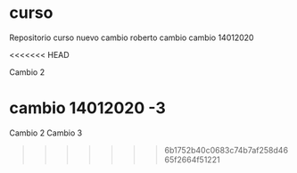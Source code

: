 # curso
Repositorio curso
nuevo cambio
roberto cambio
cambio 14012020

<<<<<<< HEAD

Cambio 2

cambio 14012020 -3
=======
Cambio 2
Cambio 3
>>>>>>> 6b1752b40c0683c74b7af258d4665f2664f51221
